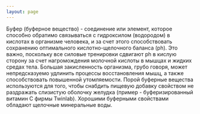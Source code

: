 ```yaml
---
layout: page
---
```

Буфер (буферное вещество) - соединение или элемент, которое способно обратимо связываться с гидроксилом (водородом) в кислотах в организме человека, и за счет этого способствовать сохранению оптимального кислотно-щелочного баланса (ph). Это важно, поскольку все силовые тренировки сдвигают ph в кислую сторону за счет нагромождения молочной кислоты в мышцах и жидких средах тела. Большая закисленность организма, грубо говоря, может непредсказуемо удлинить процессы восстановления мышц, а также способствовать повышенной утомляемости. Порой буферные вещества используются для того, чтобы снабдить пищевую добавку свойством не раздражать слизистую оболочку желудка (пример - буферизированный витамин C фирмы Twinlab). Хорошими буферными свойствами обладают щелочные минеральные воды.